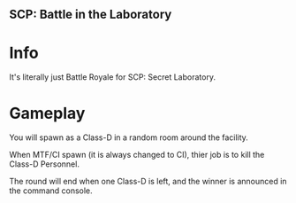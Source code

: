 ## SCP: Battle in the Laboratory

# Info

It's literally just Battle Royale for SCP: Secret Laboratory.

# Gameplay

You will spawn as a Class-D in a random room around the facility.

When MTF/CI spawn (it is always changed to CI), thier job is to kill the Class-D Personnel.

The round will end when one Class-D is left, and the winner is announced in the command console.